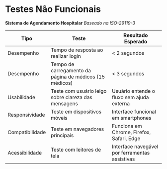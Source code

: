# Testes Não Funcionais
**Sistema de Agendamento Hospitalar**
*Baseado na ISO-29119-3*


| Tipo | Teste | Resultado Esperado |
|------|-------|-------------------|
| Desempenho | Tempo de resposta ao realizar login | < 2 segundos |
| Desempenho | Tempo de carregamento da página de médicos (15 médicos) | < 3 segundos |
| Usabilidade | Teste com usuário leigo sobre clareza das mensagens | Usuário entende o fluxo sem ajuda externa |
| Responsividade | Teste em dispositivos móveis | Interface funcional em smartphones |
| Compatibilidade | Teste em navegadores principais | Funciona em Chrome, Firefox, Safari, Edge |
| Acessibilidade | Teste com leitores de tela | Interface navegável por ferramentas assistivas |